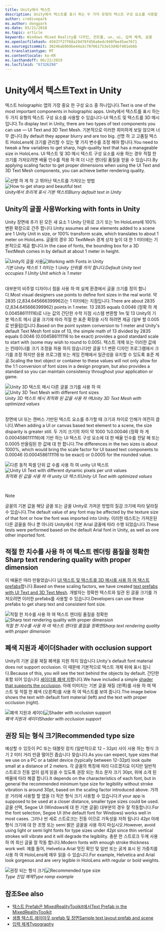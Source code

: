 ```yaml
---
title: Unity에서 텍스트
description: Unity에서 텍스트를 표시 하는 두 가지 유형의 텍스트 구성 요소를 사용할 수 있습니다-UI 텍스트 및 텍스트를 3D 메시입니다.
author: cre8ivepark
ms.author: dongpark
ms.date: 03/21/2018
ms.topic: article
keywords: Windows Mixed Reality를 디자인, 컨트롤, ux, ui, 입력 체계, 글꼴
ms.openlocfilehash: 45037f27f68a19478fd56a6edc940fbe45ae7671
ms.sourcegitcommit: 30246ab9b9be44a3c707061753e53d4bf401eb6b
ms.translationtype: MT
ms.contentlocale: ko-KR
ms.lasthandoff: 06/22/2019
ms.locfileid: "67326298"
---
```

# <a name="text-in-unity"></a><span data-ttu-id="188d2-104">Unity에서 텍스트</span><span class="sxs-lookup"><span data-stu-id="188d2-104">Text in Unity</span></span>

<span data-ttu-id="188d2-105">텍스트 holographic 앱의 가장 중요 한 구성 요소 중 하나입니다.</span><span class="sxs-lookup"><span data-stu-id="188d2-105">Text is one of the most important components in holographic apps.</span></span> <span data-ttu-id="188d2-106">Unity에서 텍스트를 표시 하는 두 가지 유형의 텍스트 구성 요소를 사용할 수 있습니다-UI 텍스트 및 텍스트를 3D 메시입니다.</span><span class="sxs-lookup"><span data-stu-id="188d2-106">To display text in Unity, there are two types of text components you can use — UI Text and 3D Text Mesh.</span></span> <span data-ttu-id="188d2-107">기본적으로 이러한 희미하게 보일 않으며 너무 큽니다.</span><span class="sxs-lookup"><span data-stu-id="188d2-107">By default they appear blurry and are too big.</span></span> <span data-ttu-id="188d2-108">선명 하 고 고품질 텍스트 HoloLens에 크기를 관리할 수 있는 몇 가지 변수를 조정 해야 합니다.</span><span class="sxs-lookup"><span data-stu-id="188d2-108">You need to tweak a few variables to get sharp, high-quality text that has a manageable size in HoloLens.</span></span> <span data-ttu-id="188d2-109">UI 텍스트 및 3D 메시 텍스트 구성 요소를 사용 하는 경우 적절 한 크기를 가져오려면 배율 인수를 적용 하 여 더 나은 렌더링 품질을 얻을 수 있습니다.</span><span class="sxs-lookup"><span data-stu-id="188d2-109">By applying scaling factor to get proper dimensions when using the UI Text and 3D Text Mesh components, you can achieve better rendering quality.</span></span>

<span data-ttu-id="188d2-110">![선명 하 게 하 고 뛰어난 텍스트를 가져오는 방법](images/hug-text-02-640px.png)</span><span class="sxs-lookup"><span data-stu-id="188d2-110">![How to get sharp and beautiful text](images/hug-text-02-640px.png)</span></span><br>
<span data-ttu-id="188d2-111">*Unity에서 흐리게 표시 기본 텍스트*</span><span class="sxs-lookup"><span data-stu-id="188d2-111">*Blurry default text in Unity*</span></span>

## <a name="working-with-fonts-in-unity"></a><span data-ttu-id="188d2-112">Unity의 글꼴 사용</span><span class="sxs-lookup"><span data-stu-id="188d2-112">Working with fonts in Unity</span></span>

<span data-ttu-id="188d2-113">Unity 장면에 추가 된 모든 새 요소 1 Unity 단위로 크기 또는 1m HoloLens에 100% 변환 확장으로 간주 합니다.</span><span class="sxs-lookup"><span data-stu-id="188d2-113">Unity assumes all new elements added to a scene are 1 Unity Unit in size, or 100% transform scale, which translates to about 1 meter on HoloLens.</span></span> <span data-ttu-id="188d2-114">글꼴의 경우 3D TextMesh 경계 상자 높이 대 한 1 미터에는 기본적으로 제공 합니다.</span><span class="sxs-lookup"><span data-stu-id="188d2-114">In the case of fonts, the bounding box for a 3D TextMesh comes in by default at about 1 meter in height.</span></span>

<span data-ttu-id="188d2-115">![Unity의 글꼴 사용](images/640px-hug-text-03.png)</span><span class="sxs-lookup"><span data-stu-id="188d2-115">![Working with Fonts in Unity](images/640px-hug-text-03.png)</span></span><br>
<span data-ttu-id="188d2-116">*기본 Unity 텍스트 1 미터는 1 Unity 단위를 차지 합니다.*</span><span class="sxs-lookup"><span data-stu-id="188d2-116">*Default Unity text occupies 1 Unity Unit which is 1 meter*</span></span>

<br>
<span data-ttu-id="188d2-117">대부분의 비주얼 디자이너 점을 사용 하 여 실제 환경에서 글꼴 크기를 정의 합니다.</span><span class="sxs-lookup"><span data-stu-id="188d2-117">Most visual designers use points to define font sizes in the real world.</span></span> <span data-ttu-id="188d2-118">약 2835 (2,834.645666399962)는 1 미터에는 지점입니다.</span><span class="sxs-lookup"><span data-stu-id="188d2-118">There are about 2835 (2,834.645666399962) points in 1 meter.</span></span> <span data-ttu-id="188d2-119">13 2835 equals 0.0046 (정확 하 게 0.004586111116)로 나눈 값의 간단한 수학 지점 시스템 변환할 1m 및 13 Unity의 기본 텍스트 메시 글꼴 크기에 따라 적절 한 표준 확장을 시작 하려면 제공 (일부 할 0.005로 반올림)입니다.</span><span class="sxs-lookup"><span data-stu-id="188d2-119">Based on the point system conversion to 1 meter and Unity's default Text Mesh font size of 13, the simple math of 13 divided by 2835 equals 0.0046 (0.004586111116 to be exact) provides a good standard scale to start with (some may wish to round to 0.005).</span></span> <span data-ttu-id="188d2-120">텍스트 개체 또는 이러한 값에는 컨테이너를 크기 조정을 허용 하지 않습니다만 글꼴 1:1 변환 디자인 프로그램에서 크기를 조정 하지만 응용 프로그램 또는 게임 전체에서 일관성을 유지할 수 있도록 표준 제공.</span><span class="sxs-lookup"><span data-stu-id="188d2-120">Scaling the text object or container to these values will not only allow for the 1:1 conversion of font sizes in a design program, but also provides a standard so you can maintain consistency throughout your application or game.</span></span>

<span data-ttu-id="188d2-121">![Unity 3D 텍스트 메시 다른 글꼴 크기를 사용 하 여](images/hug-text-05-1000px.png)</span><span class="sxs-lookup"><span data-stu-id="188d2-121">![Unity 3D Text Mesh with different font sizes](images/hug-text-05-1000px.png)</span></span><br>
<span data-ttu-id="188d2-122">*Unity 3D 텍스트 메시 최적화 된 값을 사용 하 여*</span><span class="sxs-lookup"><span data-stu-id="188d2-122">*Unity 3D Text Mesh with optimized values*</span></span>

<br>
<span data-ttu-id="188d2-123">장면에 UI 또는 캔버스 기반된 텍스트 요소를 추가할 때 크기과 차이로 인해가 여전히 큽니다.</span><span class="sxs-lookup"><span data-stu-id="188d2-123">When adding a UI or canvas based text element to a scene, the size disparity is greater still.</span></span> <span data-ttu-id="188d2-124">두 가지 크기의 차이 약 1000 %0.00046 (정확 하 게 0.0004586111116)에 기반 하는 UI 텍스트 구성 요소에 대 한 배율 인수를 전달 해 또는 0.0005 반올림된 한 값에 대 한 합니다.</span><span class="sxs-lookup"><span data-stu-id="188d2-124">The differences in the two sizes is about 1000%, which would bring the scale factor for UI based text components to 0.00046 (0.0004586111116 to be exact) or 0.0005 for the rounded value.</span></span>

<span data-ttu-id="188d2-125">![다른 동적 픽셀 단위 값 수를 사용 하 여 unity UI 텍스트](images/hug-text-04-1000px.png)</span><span class="sxs-lookup"><span data-stu-id="188d2-125">![Unity UI Text with different dynamic pixels per unit values](images/hug-text-04-1000px.png)</span></span><br>
<span data-ttu-id="188d2-126">*최적화 된 값을 사용 하 여 unity UI 텍스트*</span><span class="sxs-lookup"><span data-stu-id="188d2-126">*Unity UI Text with optimized values*</span></span>

<br>

>[!NOTE]
><span data-ttu-id="188d2-127">글꼴의 기본 값을 해당 글꼴 또는 글꼴 Unity로 가져온 방법의 질감 크기에 따라 달라질 수 있습니다.</span><span class="sxs-lookup"><span data-stu-id="188d2-127">The default value of any font may be affected by the texture size of that font or how the font was imported into Unity.</span></span> <span data-ttu-id="188d2-128">이러한 테스트는 가져온된 다른 글꼴을 하나 뿐 아니라 Unity에서 기본 Arial 글꼴에 따라 수행 되었습니다.</span><span class="sxs-lookup"><span data-stu-id="188d2-128">These tests were performed based on the default Arial font in Unity, as well as one other imported font.</span></span>

## <a name="sharp-text-rendering-quality-with-proper-dimension"></a><span data-ttu-id="188d2-129">적절 한 치수를 사용 하 여 텍스트 렌더링 품질을 정확한</span><span class="sxs-lookup"><span data-stu-id="188d2-129">Sharp text rendering quality with proper dimension</span></span>

<span data-ttu-id="188d2-130">이 배율은 따라 만들었습니다 [UI 텍스트 및 텍스트를 3D 메시를 사용 하 여 텍스트 prefabs](https://github.com/microsoft/MixedRealityToolkit-Unity/tree/mrtk_development/Assets/MixedRealityToolkit.SDK/StandardAssets/Prefabs/Text)합니다.</span><span class="sxs-lookup"><span data-stu-id="188d2-130">Based on these scaling factors, we have created [text prefabs with UI Text and 3D Text Mesh](https://github.com/microsoft/MixedRealityToolkit-Unity/tree/mrtk_development/Assets/MixedRealityToolkit.SDK/StandardAssets/Prefabs/Text).</span></span> <span data-ttu-id="188d2-131">개발자는 정확한 텍스트와 일관 된 글꼴 크기를 가져오려면 이러한 prefabs를 사용할 수 있습니다.</span><span class="sxs-lookup"><span data-stu-id="188d2-131">Developers can use these prefabs to get sharp text and consistent font size.</span></span>

<span data-ttu-id="188d2-132">![적절 한 치수를 사용 하 여 텍스트 렌더링 품질을 정확한](images/hug-text-06-1000px.png)</span><span class="sxs-lookup"><span data-stu-id="188d2-132">![Sharp text rendering quality with proper dimension](images/hug-text-06-1000px.png)</span></span><br>
<span data-ttu-id="188d2-133">*적절 한 치수를 사용 하 여 텍스트 렌더링 품질을 정확한*</span><span class="sxs-lookup"><span data-stu-id="188d2-133">*Sharp text rendering quality with proper dimension*</span></span>

## <a name="shader-with-occlusion-support"></a><span data-ttu-id="188d2-134">폐색 지원과 셰이더</span><span class="sxs-lookup"><span data-stu-id="188d2-134">Shader with occlusion support</span></span>

<span data-ttu-id="188d2-135">Unity의 기본 글꼴 재질 폐색을 지원 하지 않습니다.</span><span class="sxs-lookup"><span data-stu-id="188d2-135">Unity's default font material does not support occlusion.</span></span> <span data-ttu-id="188d2-136">이 때문에 기본적으로 텍스트 개체 뒤에 표시 됩니다.</span><span class="sxs-lookup"><span data-stu-id="188d2-136">Because of this, you will see the text behind the objects by default.</span></span> <span data-ttu-id="188d2-137">간단한 포함 되어 있습니다 [셰이더를 폐색 지](https://github.com/Microsoft/MixedRealityToolkit-Unity/tree/htk_release/Assets/HoloToolkit/UX/Shaders)합니다.</span><span class="sxs-lookup"><span data-stu-id="188d2-137">We have included a simple [shader that supports the occlusion](https://github.com/Microsoft/MixedRealityToolkit-Unity/tree/htk_release/Assets/HoloToolkit/UX/Shaders).</span></span> <span data-ttu-id="188d2-138">아래 이미지는 기본 글꼴 재질 (왼쪽)를 사용 하 여 텍스트 및 적절 한 폐색 (오른쪽)를 사용 하 여 텍스트를 보여 줍니다.</span><span class="sxs-lookup"><span data-stu-id="188d2-138">The image below shows the text with default font material (left) and the text with proper occlusion (right).</span></span>

<span data-ttu-id="188d2-139">![폐색 지원과 셰이더](images/hug-text-07-1000px.png)</span><span class="sxs-lookup"><span data-stu-id="188d2-139">![Shader with occlusion support](images/hug-text-07-1000px.png)</span></span><br>
<span data-ttu-id="188d2-140">*폐색 지원과 셰이더*</span><span class="sxs-lookup"><span data-stu-id="188d2-140">*Shader with occlusion support*</span></span>

## <a name="recommended-type-size"></a><span data-ttu-id="188d2-141">권장 되는 형식 크기</span><span class="sxs-lookup"><span data-stu-id="188d2-141">Recommended type size</span></span>

<span data-ttu-id="188d2-142">예상할 수 있듯이 PC 또는 태블릿 장치 (일반적으로 12 – 32pt) 사이 사용 하는 형식 크기 2 미터 거리 만큼 떨어진 좁습니다 찾습니다.</span><span class="sxs-lookup"><span data-stu-id="188d2-142">As you can expect, type sizes that we use on a PC or a tablet device (typically between 12–32pt) look quite small at a distance of 2 meters.</span></span> <span data-ttu-id="188d2-143">각 글꼴의 특징에 따라 다르겠지요 이지만 일반적 스트로크 진동 없이 쉽게 읽을 수 있도록 권장 되는 최소 문자 크기 30pt, 위에 소개 된 배율에 따라 해결 합니다.</span><span class="sxs-lookup"><span data-stu-id="188d2-143">It depends on the characteristics of each font, but in general the recommended minimum type size for legibility without stroke vibration is around 30pt, based on the scaling factor introduced above.</span></span> <span data-ttu-id="188d2-144">가까운 거리에 사용할 할 앱을 더 작은 형식 크기 사용할 수 있습니다.</span><span class="sxs-lookup"><span data-stu-id="188d2-144">If your app is supposed to be used at a closer distance, smaller type sizes could be used.</span></span> <span data-ttu-id="188d2-145">글꼴 선택, Segoe UI (Windows에 대 한 기본 글꼴) 대부분의 경우 잘 작동합니다.</span><span class="sxs-lookup"><span data-stu-id="188d2-145">For the font selection, Segoe UI (the default font for Windows) works well in most cases.</span></span> <span data-ttu-id="188d2-146">그러나 씬 세로 스트로크는 진동 이므로 가독성을 저하 됩니다 42pt 아래 형식 크기에 대 한 조명 또는 semi 밝은 글꼴을 사용 하지 마십시오.</span><span class="sxs-lookup"><span data-stu-id="188d2-146">However, avoid using light or semi light fonts for type sizes under 42pt since thin vertical strokes will vibrate and it will degrade the legibility.</span></span> <span data-ttu-id="188d2-147">충분 한 스트로크 두께 사용 하 여 최신 글꼴 잘 작동 합니다.</span><span class="sxs-lookup"><span data-stu-id="188d2-147">Modern fonts with enough stroke thickness work well.</span></span> <span data-ttu-id="188d2-148">예를 들어, Helvetica Arial 멋진 확인 및 일반 또는 굵게 표시 된 가중치를 사용 하 여 HoloLens에 매우 읽을 수 있습니다.</span><span class="sxs-lookup"><span data-stu-id="188d2-148">For example, Helvetica and Arial look gorgeous and are very legible in HoloLens with regular or bold weights.</span></span>

<span data-ttu-id="188d2-149">![권장 되는 형식 크기](images/hug-text-08-1000px.png)</span><span class="sxs-lookup"><span data-stu-id="188d2-149">![Recommended type size](images/hug-text-08-1000px.png)</span></span><br>
<span data-ttu-id="188d2-150">*Type 진입 예제*</span><span class="sxs-lookup"><span data-stu-id="188d2-150">*Type ramp example*</span></span>

## <a name="see-also"></a><span data-ttu-id="188d2-151">참조</span><span class="sxs-lookup"><span data-stu-id="188d2-151">See also</span></span>

* [<span data-ttu-id="188d2-152">텍스트 Prefab은 MixedRealityToolkit에서</span><span class="sxs-lookup"><span data-stu-id="188d2-152">Text Prefab in the MixedRealityToolkit</span></span>](https://github.com/Microsoft/MixedRealityToolkit-Unity/tree/htk_release/Assets/HoloToolkit/UX/Prefabs)
* [<span data-ttu-id="188d2-153">샘플 텍스트 레이아웃 prefab 및 장면</span><span class="sxs-lookup"><span data-stu-id="188d2-153">Sample text layout prefab and scene</span></span>](https://github.com/Microsoft/MixedRealityToolkit-Unity/tree/htk_release/Assets/HoloToolkit-Examples/UX/Scenes)
* [<span data-ttu-id="188d2-154">입력 체계</span><span class="sxs-lookup"><span data-stu-id="188d2-154">Typography</span></span>](typography.md)

 
